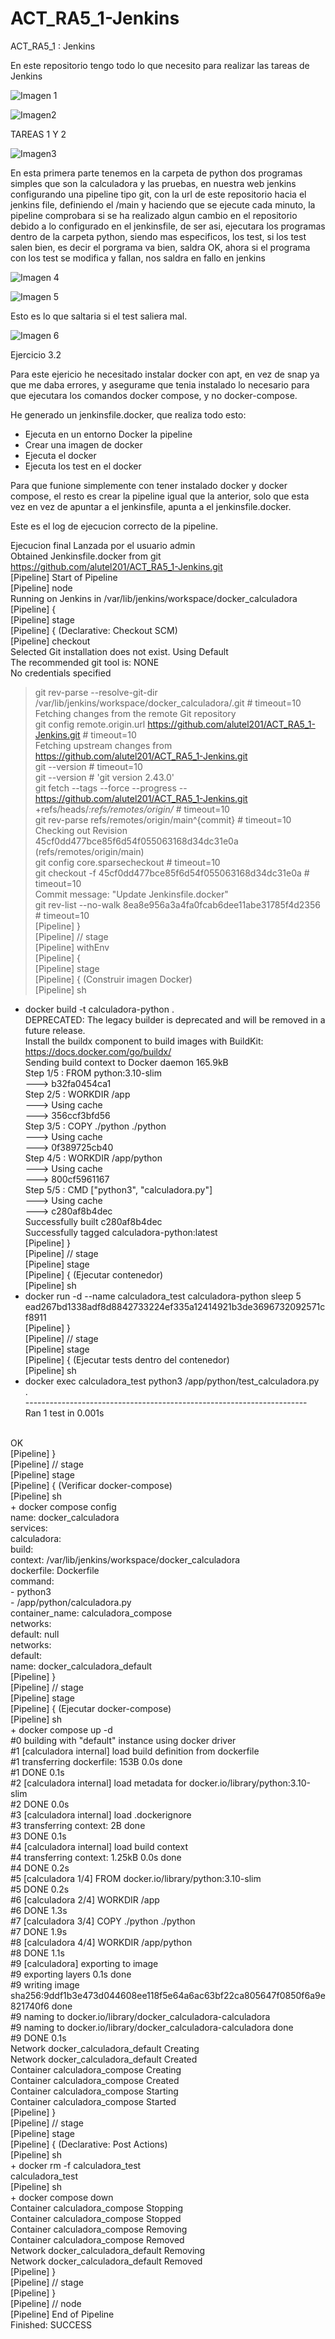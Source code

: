 # ACT_RA5_1-Jenkins
ACT_RA5_1 : Jenkins

En este repositorio tengo todo lo que necesito para realizar las tareas de Jenkins

![Imagen 1](imagenes/jenkins.png)

![Imagen2](imagenes/menu.png)


TAREAS 1 Y 2

![Imagen3](imagenes/new_job.png)

En esta primera parte tenemos en la carpeta de python dos programas simples que son la calculadora y las pruebas,
en nuestra web jenkins configurando una pipeline tipo git, con la url de este repositorio hacia el jenkins file, 
definiendo el /main y haciendo que se ejecute cada minuto, la pipeline comprobara si se ha realizado algun cambio en el repositorio
debido a lo configurado en el jenkinsfile, de ser asi, ejecutara los programas dentro de la carpeta python, siendo mas especificos,
los test, si los test salen bien, es decir el porgrama va bien, saldra OK, ahora si el programa con los test se modifica y fallan, nos saldra en fallo en jenkins

![Imagen 4](imagenes/job_funcionando.png)

![Imagen 5](imagenes/success.png)

Esto es lo que saltaria si el test saliera mal.

![Imagen 6](imagenes/fallo.png)



Ejercicio 3.2

Para este ejericio he necesitado instalar docker con apt, en vez de snap ya que me daba errores, 
y asegurame que tenia instalado lo necesario para que ejecutara los comandos docker compose, y no docker-compose.

He generado un jenkinsfile.docker, que realiza todo esto:

- Ejecuta en un entorno Docker la pipeline
- Crear una imagen de docker
- Ejecuta el docker
- Ejecuta los test en el docker

Para que funione simplemente con tener instalado docker y docker compose, el resto es crear la pipeline igual que la anterior, solo que esta vez en vez de apuntar a el jenkinsfile, apunta a el jenkinsfile.docker.

Este es el log de ejecucion correcto de la pipeline.


Ejecucion final 
Lanzada por el usuario admin<br>
Obtained Jenkinsfile.docker from git https://github.com/alutel201/ACT_RA5_1-Jenkins.git<br>
[Pipeline] Start of Pipeline<br>
[Pipeline] node<br>
Running on Jenkins  in /var/lib/jenkins/workspace/docker_calculadora<br>
[Pipeline] {<br>
[Pipeline] stage<br>
[Pipeline] { (Declarative: Checkout SCM)<br>
[Pipeline] checkout<br>
Selected Git installation does not exist. Using Default<br>
The recommended git tool is: NONE<br>
No credentials specified<br>
 > git rev-parse --resolve-git-dir /var/lib/jenkins/workspace/docker_calculadora/.git # timeout=10<br>
Fetching changes from the remote Git repository<br>
 > git config remote.origin.url https://github.com/alutel201/ACT_RA5_1-Jenkins.git # timeout=10<br>
Fetching upstream changes from https://github.com/alutel201/ACT_RA5_1-Jenkins.git<br>
 > git --version # timeout=10<br>
 > git --version # 'git version 2.43.0'<br>
 > git fetch --tags --force --progress -- https://github.com/alutel201/ACT_RA5_1-Jenkins.git +refs/heads/*:refs/remotes/origin/* # timeout=10<br>
 > git rev-parse refs/remotes/origin/main^{commit} # timeout=10<br>
Checking out Revision 45cf0dd477bce85f6d54f055063168d34dc31e0a (refs/remotes/origin/main)<br>
 > git config core.sparsecheckout # timeout=10<br>
 > git checkout -f 45cf0dd477bce85f6d54f055063168d34dc31e0a # timeout=10<br>
Commit message: "Update Jenkinsfile.docker"<br>
 > git rev-list --no-walk 8ea8e956a3a4fa0fcab6dee11abe31785f4d2356 # timeout=10<br>
[Pipeline] }<br>
[Pipeline] // stage<br>
[Pipeline] withEnv<br>
[Pipeline] {<br>
[Pipeline] stage<br>
[Pipeline] { (Construir imagen Docker)<br>
[Pipeline] sh<br>
+ docker build -t calculadora-python .<br>
DEPRECATED: The legacy builder is deprecated and will be removed in a future release.<br>
            Install the buildx component to build images with BuildKit:<br>
            https://docs.docker.com/go/buildx/<br>
Sending build context to Docker daemon  165.9kB<br>
Step 1/5 : FROM python:3.10-slim<br>
 ---> b32fa0454ca1<br>
Step 2/5 : WORKDIR /app<br>
 ---> Using cache<br>
 ---> 356ccf3bfd56<br>
Step 3/5 : COPY ./python ./python<br>
 ---> Using cache<br>
 ---> 0f389725cb40<br>
Step 4/5 : WORKDIR /app/python<br>
 ---> Using cache<br>
 ---> 800cf5961167<br>
Step 5/5 : CMD ["python3", "calculadora.py"]<br>
 ---> Using cache<br>
 ---> c280af8b4dec<br>
Successfully built c280af8b4dec<br>
Successfully tagged calculadora-python:latest<br>
[Pipeline] }<br>
[Pipeline] // stage<br>
[Pipeline] stage<br>
[Pipeline] { (Ejecutar contenedor)<br>
[Pipeline] sh<br>
+ docker run -d --name calculadora_test calculadora-python sleep 5<br>
ead267bd1338adf8d8842733224ef335a12414921b3de3696732092571cf8911<br>
[Pipeline] }<br>
[Pipeline] // stage<br>
[Pipeline] stage<br>
[Pipeline] { (Ejecutar tests dentro del contenedor)<br>
[Pipeline] sh<br>
+ docker exec calculadora_test python3 /app/python/test_calculadora.py<br>
.<br>
----------------------------------------------------------------------<br>
Ran 1 test in 0.001s<br>
<br>
OK<br>
[Pipeline] }<br>
[Pipeline] // stage<br>
[Pipeline] stage<br>
[Pipeline] { (Verificar docker-compose)<br>
[Pipeline] sh<br>
+ docker compose config<br>
name: docker_calculadora<br>
services:<br>
  calculadora:<br>
    build:<br>
      context: /var/lib/jenkins/workspace/docker_calculadora<br>
      dockerfile: Dockerfile<br>
    command:<br>
      - python3<br>
      - /app/python/calculadora.py<br>
    container_name: calculadora_compose<br>
    networks:<br>
      default: null<br>
networks:<br>
  default:<br>
    name: docker_calculadora_default<br>
[Pipeline] }<br>
[Pipeline] // stage<br>
[Pipeline] stage<br>
[Pipeline] { (Ejecutar docker-compose)<br>
[Pipeline] sh<br>
+ docker compose up -d<br>
#0 building with "default" instance using docker driver<br>
#1 [calculadora internal] load build definition from dockerfile<br>
#1 transferring dockerfile: 153B 0.0s done<br>
#1 DONE 0.1s<br>
#2 [calculadora internal] load metadata for docker.io/library/python:3.10-slim<br>
#2 DONE 0.0s<br>
#3 [calculadora internal] load .dockerignore<br>
#3 transferring context: 2B done<br>
#3 DONE 0.1s<br>
#4 [calculadora internal] load build context<br>
#4 transferring context: 1.25kB 0.0s done<br>
#4 DONE 0.2s<br>
#5 [calculadora 1/4] FROM docker.io/library/python:3.10-slim<br>
#5 DONE 0.2s<br>
#6 [calculadora 2/4] WORKDIR /app<br>
#6 DONE 1.3s<br>
#7 [calculadora 3/4] COPY ./python ./python<br>
#7 DONE 1.9s<br>
#8 [calculadora 4/4] WORKDIR /app/python<br>
#8 DONE 1.1s<br>
#9 [calculadora] exporting to image<br>
#9 exporting layers 0.1s done<br>
#9 writing image sha256:9ddf1b3e473d044608ee118f5e64a6ac63bf22ca805647f0850f6a9e821740f6 done<br>
#9 naming to docker.io/library/docker_calculadora-calculadora<br>
#9 naming to docker.io/library/docker_calculadora-calculadora done<br>
#9 DONE 0.1s<br>
 Network docker_calculadora_default  Creating<br>
 Network docker_calculadora_default  Created<br>
 Container calculadora_compose  Creating<br>
 Container calculadora_compose  Created<br>
 Container calculadora_compose  Starting<br>
 Container calculadora_compose  Started<br>
[Pipeline] }<br>
[Pipeline] // stage<br>
[Pipeline] stage<br>
[Pipeline] { (Declarative: Post Actions)<br>
[Pipeline] sh<br>
+ docker rm -f calculadora_test<br>
calculadora_test<br>
[Pipeline] sh<br>
+ docker compose down<br>
 Container calculadora_compose  Stopping<br>
 Container calculadora_compose  Stopped<br>
 Container calculadora_compose  Removing<br>
 Container calculadora_compose  Removed<br>
 Network docker_calculadora_default  Removing<br>
 Network docker_calculadora_default  Removed<br>
[Pipeline] }<br>
[Pipeline] // stage<br>
[Pipeline] }<br>
[Pipeline] // node<br>
[Pipeline] End of Pipeline<br>
Finished: SUCCESS
